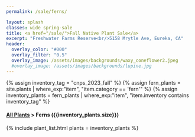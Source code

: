 ```yaml
---
permalink: /sale/ferns/

layout: splash
classes: wide spring-sale
title: <a href="/sale/">Fall Native Plant Sale</a> 
excerpt: "Freshwater Farms Reserve<br/>5158 Mrytle Ave, Eureka, CA"
header:
  overlay_color: "#000"
  overlay_filter: "0.5"
  overlay_image: /assets/images/backgrounds/waxy_coneflower2.jpeg
  #overlay_image: /assets/images/backgrounds/lupine.jpg
---
```


<!-- Jekyll 3.9 doesnt support and/or in where_exp so we have to do this the messy way -->

{% assign inventory_tag = "cnps_2023_fall" %}
{% assign fern_plants = site.plants | where_exp:"item",
    "item.category == 'fern'" %}
{% assign inventory_plants = fern_plants | where_exp:"item",
    "item.inventory contains inventory_tag" %}

<div class="hours">
    <h4><a href="/sale/all/">All Plants</a> >  Ferns ({{inventory_plants.size}})</h4>
</div>

{% include plant_list.html 
    plants = inventory_plants
%}



